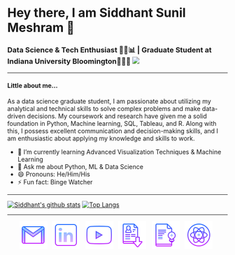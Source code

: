 # Hey there, I am Siddhant Sunil Meshram 👋
### Data Science & Tech Enthusiast 👨‍💻📊 | Graduate Student at Indiana University Bloomington👨🏼‍🎓 ![](https://komarev.com/ghpvc/?username=Sid-149&color=grey)

---

#### Little about me...
As a data science graduate student, I am passionate about utilizing my analytical and technical skills to solve complex problems and make data-driven decisions. My coursework and research have given me a solid foundation in Python, Machine learning, SQL, Tableau, and R. Along with this, I possess excellent communication and decision-making skills, and I am enthusiastic about applying my knowledge and skills to work.

[//]: <> (- 🔭 I’m currently working on )
- 🌱 I’m currently learning Advanced Visualization Techniques & Machine Learning
- 💬 Ask me about Python, ML & Data Science
- 😄 Pronouns: He/Him/His
- ⚡ Fun fact: Binge Watcher

---

[![Siddhant's github stats](https://github-readme-stats.vercel.app/api?username=Sid-149&show_icons=true&theme=tokyonight)](https://github.com/anuraghazra/github-readme-stats) [![Top Langs](https://github-readme-stats.vercel.app/api/top-langs/?username=Sid-149&layout=compact&theme=tokyonight)](https://github.com/anuraghazra/github-readme-stats)

---
<p align="center">
    <a href="mailto:siddhantmeshram149@gmail.com"><img src="https://github.com/Sid-149/Sid-149/blob/master/Badges/icons8-gmail-64.png"></a>&nbsp;&nbsp;
    <a href="https://www.linkedin.com/in/siddhant-meshram/"><img src="https://github.com/Sid-149/Sid-149/blob/master/Badges/icons8-linkedin-64.png"></a>&nbsp;&nbsp;
    <!---<a href="https://twitter.com/Sid__149"><img src="https://github.com/Sid-149/Sid-149/blob/master/Badges/icons8-twitter-64.png"></a>&nbsp;&nbsp;--->
    <!---<a href="https://www.facebook.com/siddhant.meshram.56"><img src="https://github.com/Sid-149/Sid-149/blob/master/Badges/icons8-facebook-64.png"></a>&nbsp;&nbsp;--->
    <a href="https://www.youtube.com/channel/UCt2cSNxbUDoFBW63KzFdOCA"><img src="https://github.com/Sid-149/Sid-149/blob/master/Badges/icons8-play-button-64.png"></a>&nbsp;&nbsp;
    <a href="https://drive.google.com/file/d/14Wr78Zt4w230vvMuplewFJOHf-6cXy3A/view?usp=share_link"><img src="https://github.com/Sid-149/Sid-149/blob/master/Badges/icons8-download-resume-64.png"></a>&nbsp;&nbsp;
    <!---<a href="https://www.instagram.com/sid_149/"><img src="https://github.com/Sid-149/Sid-149/blob/master/Badges/icons8-instagram-64.png"></a>&nbsp;&nbsp;--->
    <!---<a href="https://www.snapchat.com/add/sid_m101"><img src="https://github.com/Sid-149/Sid-149/blob/master/Badges/icons8-snapchat-64.png"></a>&nbsp;&nbsp;--->
    <a href="https://www.researchgate.net/profile/Siddhant_Meshram"><img src="https://github.com/Sid-149/Sid-149/blob/master/Badges/icons8-concept-64.png"></a>&nbsp;&nbsp;
    <a href="https://scholar.google.com/citations?user=QWQp0ZoAAAAJ&hl=en"><img src="https://github.com/Sid-149/Sid-149/blob/master/Badges/icons8-google-scholar-64.png"></a>&nbsp;&nbsp;
</p>
